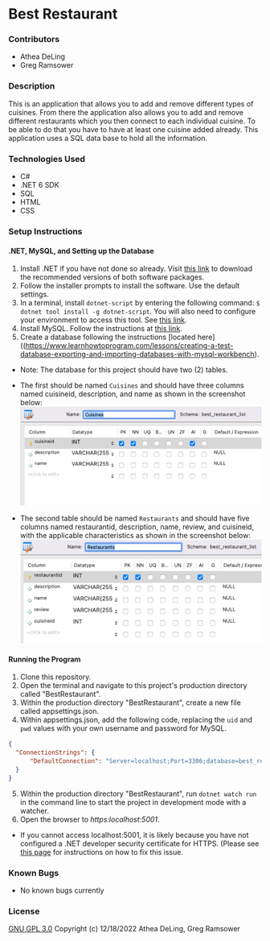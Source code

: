 # Best Restaurant

### Contributors
  * Athea DeLing
  * Greg Ramsower

### Description
This is an application that allows you to add and remove different types of cuisines. From there the application also allows you to add and remove different restaurants which you then connect to each individual cuisine. To be able to do that you have to have at least one cuisine added already. This application uses a SQL data base to hold all the information.

### Technologies Used
  * C#
  * .NET 6 SDK
  * SQL
  * HTML
  * CSS

### Setup Instructions
#### .NET, MySQL, and Setting up the Database
1. Install .NET if you have not done so already. Visit [this link](https://dotnet.microsoft.com/en-us/download/dotnet/6.0) to download the recommended versions of both software packages.
2. Follow the installer prompts to install the software. Use the default settings.
3. In a terminal, install `dotnet-script` by entering the following command: `$ dotnet tool install -g dotnet-script`. You will also need to configure your environment to access this tool. See [this link](https://www.learnhowtoprogram.com/c-and-net/getting-started-with-c/installing-dotnet-script).
4. Install MySQL.  Follow the instructions at [this link](https://www.learnhowtoprogram.com/c-and-net/getting-started-with-c/installing-and-configuring-mysql).
5. Create a database following the instructions [located here]((https://www.learnhowtoprogram.com/lessons/creating-a-test-database-exporting-and-importing-databases-with-mysql-workbench).
  * Note: The database for this project should have two (2) tables. 
  * The first should be named `Cuisines` and should have three columns named cuisineid, description, and name as shown in the screenshot below:
 ![screenshot of Cuisines table](BestRestaurant/wwwroot/images/CuisineTable.png "screenshot showing columns and column characteristics for Cuisines table")

  * The second table should be named `Restaurants` and should have five columns named restaurantid, description, name, review, and cuisineid, with the applicable characteristics as shown in the screenshot below:
  ![screenshot of Restaurants table](BestRestaurant/wwwroot/images/RestaurantTable.png "screenshot showing columns and column characteristics for Restaurants table")

#### Running the Program
1. Clone this repository.
2. Open the terminal and navigate to this project's production directory called "BestRestaurant".
3. Within the production directory "BestRestaurant", create a new file called appsettings.json.
4. Within appsettings.json, add the following code, replacing the `uid` and `pwd` values with your own username and password for MySQL.

```json
{
  "ConnectionStrings": {
      "DefaultConnection": "Server=localhost;Port=3306;database=best_restaurant_list;uid=[uid];pwd=[pwd];"
  }
}
```

5. Within the production directory "BestRestaurant", run `dotnet watch run` in the command line to start the project in development mode with a watcher.
6. Open the browser to _https:localhost:5001_. 
  * If you cannot access localhost:5001, it is likely because you have not configured a .NET developer security certificate for HTTPS. (Please see [this page](https://www.learnhowtoprogram.com/c-and-net-part-time/c-web-applications/redirecting-to-https-and-issuing-a-security-certificate) for instructions on how to fix this issue. 

### Known Bugs
  * No known bugs currently
  
### License
[GNU GPL 3.0](https://choosealicense.com/licenses/gpl-3.0/) Copyright (c) 12/18/2022 Athea DeLing, Greg Ramsower
